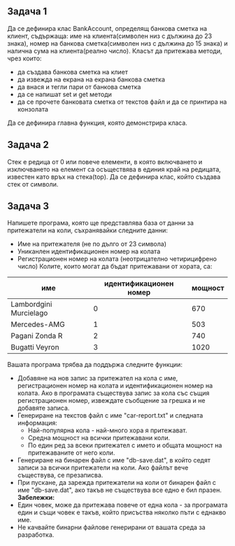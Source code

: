 ## Задача 1
Да се дефинира клас BankAccount, определящ банкова сметка на клиент, съдържаща: име на клиента(символен низ с дължина до 23 знака), 
номер на банкова сметка(символен низ с дължина до 15 знака) и налична сума на клиента(реално число). Класът да притежава методи, чрез които:
- да създава банкова сметка на клиет
- да извежда на екрана на екрана банкова сметка
- да внася и тегли пари от банкова сметка
- да се напишат set и get методи
- да се прочете банковата сметка от текстов файл и да се принтира на конзолата <br/>

Да се дефинира главна функция, която демонстрира класа.

## Задача 2
Стек е редица от 0 или повече елементи, в която включването и изключването на елемент са 
осъществява в единия край на редицата, известен като връх на стека(top).
Да се дефинира клас, който създава стек от символи.

## Задача 3
Напишете програма, която ще представлява база от данни за
притежатели на коли, съхранявайки следните данни:
- Име на притежателя (не по дълго от 23 символа)
- Униканлен идентификационен номер на колата
- Регистрационен номер на колата (неотрицателно четирицифрено число)
Колите, които могат да бъдат притежавани от хората, са:

| име                    | идентификационен номер | мощност |
| ---------------------- | ---------------------- | ------- |
| Lambordgini Murcielago | 0                      | 670     |
| Mercedes-AMG           | 1                      | 503     |
| Pagani Zonda R         | 2                      | 740     |
| Bugatti Veyron         | 3                      | 1020    |

Вашата програма трябва да поддържа следните функции:
- Добавяне на нов запис за притежател на кола с име, регистрационен номер на
колата и идентификационен номер на колата. Ако в програмата съществува
запис за кола със същия регистрационен номер, извеждате съобщение за
грешка и не добавяте записа.
- Генериране на текстов файл с име "car-report.txt" и следната информация:
  - Най-популярна кола - най-много хора я притежават.
  - Средна мощност на всички притежавани коли.
  - По един ред за всеки притежател с името и общата мощност на
притежаваните от него коли.
- Генериране на бинарен файл с име "db-save.dat", в който седят записи за
всички притежатели на коли. Ако файлът вече съществува, се презаписва.
- При пускане, да зарежда притежатели на коли от бинарен файл с име
"db-save.dat", ако такъв не съществува все едно е бил празен.<br/>
**Забележки:**
- Един човек, може да притежава повече от една кола - за програмата един и
същи човек е такъв, който присъства няколко пъти с еднакво име.
- Не качвайте бинарни файлове генерирани от вашата среда за разработка.

